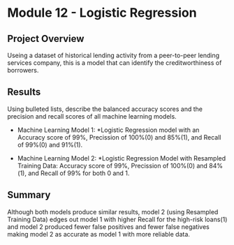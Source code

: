 # Module 12 - Logistic Regression 

## Project Overview

Useing a dataset of historical lending activity from a peer-to-peer lending services company, this is a model that can identify the creditworthiness of borrowers.

## Results

Using bulleted lists, describe the balanced accuracy scores and the precision and recall scores of all machine learning models.

* Machine Learning Model 1:
  *Logistic Regression model with an Accuracy score of 99%, Precission of 100%(0) and 85%(1), and Recall of 99%(0) and 91%(1). 



* Machine Learning Model 2:
  *Logistic Regression Model with Resampled Training Data: Accuracy score of 99%, Precission of 100%(0) and 84%(1), and Recall of 99% for both 0 and 1. 

## Summary

Although both models produce similar results, model 2 (using Resampled Training Data) edges out model 1 with higher Recall for the high-risk loans(1) and model 2 produced fewer false positives and fewer false negatives making model 2 as accurate as model 1 with more reliable data. 
